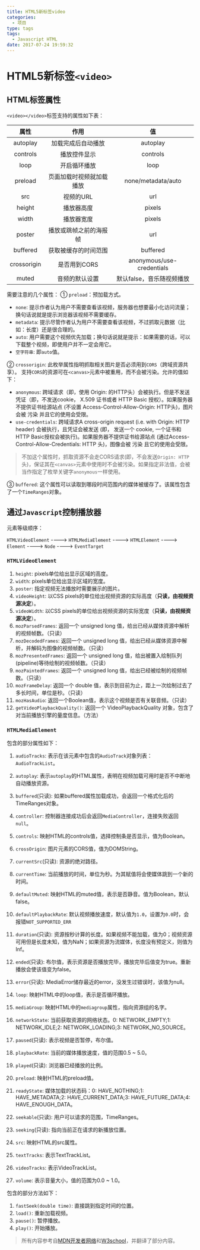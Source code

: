 ```yaml
---
title: HTML5新标签video
categories:
  - 项目
type: tags
tags:
  - Javascript HTML
date: 2017-07-24 19:59:32
---
```


# HTML5新标签`<video>`

## HTML标签属性
`<video></video>`标签支持的属性如下表：

| 属性 | 作用 | 值 |
|:---:|:----:|:-----:|
|autoplay|加载完成后自动播放|autoplay|
|controls |播放控件显示 |controls |
|loop |开启循环播放 |loop |
|preload |页面加载时视频就加载播放 |none/metadata/auto |
|src |视频的URL |url |
|height |播放器高度 |pixels |
|width |播放器宽度 |pixels |
|poster |播放或跳帧之前的海报帧 |url |
|buffered |获取被缓存的时间范围 |buffered |
|crossorigin |是否用到CORS |anonymous/use-credentials |
|muted |音频的默认设置 |默认false，音乐随视频播放 |

需要注意的几个属性：
① `preload`：预加载方式。
* `none`: 提示作者认为用户不需要查看该视频，服务器也想要最小化访问流量；换句话说就是提示浏览器该视频不需要缓存。
* `metadata`: 提示尽管作者认为用户不需要查看该视频，不过抓取元数据（比如：长度）还是很合理的。
* `auto`: 用户需要这个视频优先加载；换句话说就是提示：如果需要的话，可以下载整个视频，即使用户并不一定会用它。
* `空字符串`: 即`auto`值。

② `crossorigin`: 此枚举属性指明抓取相关图片是否必须用到`CORS`（跨域资源共享）。 支持`CORS`的资源可在`<canvas>`元素中被重用，而不会被污染。允许的值如下：

* `anonymous`: 跨域请求（即，使用 Origin: 的HTTP头）会被执行。但是不发送凭证（即，不发送cookie， X.509 证书或者 HTTP Basic 授权）。如果服务器不提供证书给源站点 (不设置 Access-Control-Allow-Origin: HTTP头)，图片会被 污染 并且它的使用会受限。
* `use-credentials`: 跨域请求A cross-origin request (i.e. with Origin: HTTP header) 会被执行，且凭证会被发送 (即， 发送一个 cookie, 一个证书和HTTP Basic授权会被执行)。如果服务器不提供证书给源站点 (通过Access-Control-Allow-Credentials: HTTP 头)，图像会被 污染 且它的使用会受限。

> 不加这个属性时，抓取资源不会走CORS请求(即，不会发送`Origin: HTTP`头)，保证其在`<canvas>`元素中使用时不会被污染。如果指定非法值，会被当作指定了枚举关键字`anonymous`一样使用。

③ `buffered`: 这个属性可以读取到哪段时间范围内的媒体被缓存了。该属性包含了一个`TimeRanges`对象。

## 通过`Javascript`控制播放器

元素等级顺序：

`HTMLVideoElement` ----> `HTMLMediaElement` ----> `HTMLElement` ----> `Element` ----> `Node` ----> `EventTarget`

### `HTMLVideoElement`
1. `height`: pixels单位给出显示区域的高度。
2. `width`: pixels单位给出显示区域的宽度。
3. `poster`: 指定视频无法播放时需要展示的图片。
4. `videoHeight`: 以CSS pixels的单位给出视频资源的实际高度（**只读，由视频资源决定**）。
5. `videoWidth`: 以CSS pixels的单位给出视频资源的实际宽度（**只读，由视频资源决定**）。
6. `mozParsedFrames`: 返回一个 unsigned long 值，给出已经从媒体资源中解析的视频帧数。（只读）
7. `mozDecodedFrames`: 返回一个 unsigned long 值，给出已经从媒体资源中解析，并解码为图像的视频帧数。（只读）
8. `mozPresentedFrames`: 返回一个 unsigned long 值，给出被置入绘制队列(pipeline)等待绘制的视频帧数。（只读）
9. `mozPaintedFrames`: 返回一个 unsigned long 值，给出已经被绘制的视频帧数。（只读）
10. `mozFrameDelay`: 返回一个 double 值，表示到目前为止，距上一次绘制过去了多长时间，单位是秒。（只读）
11. `mozHasAudio`: 返回一个Boolean值，表示这个视频是否有关联音频。（只读）
12. `getVideoPlaybackQuality()`: 返回一个 VideoPlaybackQuality 对象，包含了对当前播放引擎的量度信息。（方法）


### `HTMLMediaElement`

包含的部分属性如下：

1. `audioTracks`: 表示在该元素中包含的`AudioTrack`对象列表：`AudioTrackList`。
2. `autoplay`: 表示`autoplay`的HTML属性，表明在视频加载可用时是否不中断地自动播放资源。
3. `buffered`(只读): 如果buffered属性加载成功，会返回一个格式化后的TimeRanges对象。
4. `controller`: 控制器连接成功后会返回`MediaController`，连接失败返回`null`。
5. `controls`: 映射HTML的controls值，选择控制条是否显示，值为Boolean。
6. `crossOrigin`: 图片元素的CORS值，值为DOMString。
7. `currentSrc`(只读): 资源的绝对路径。
8. `currentTime`: 当前播放的时间，单位为秒。为其赋值将会使媒体跳到一个新的时间。
9. `defaultMuted`: 映射HTML的muted值，表示是否静音。值为Boolean，默认false。
10. `defaultPlaybackRate`: 默认视频播放速度，默认值为`1.0`，设置为`0.0`时，会报错`NOT_SUPPORTED_ERR`
11. `duration`(只读): 资源按秒计算的长度。如果视频不能加载，值为0；视频资源可用但是长度未知，值为NaN；如果资源为流媒体，长度没有预定义，则值为Inf。
12. `ended`(只读): 布尔值，表示资源是否播放完毕，播放完毕后值变为true。重新播放会使该值变为false。
13. `error`(只读): MediaError储存最近的error，没发生过错误时，该值为null。
14. `loop`: 映射HTML中的loop值，表示是否循环播放。
15. `mediaGroup`: 映射HTML中的`mediagroup`属性，指向资源组的名字。
16. `networkState`: 当前获取资源的网络状态。0: NETWORK_EMPTY;1: NETWORK_IDLE;2: NETWORK_LOADING;3: NETWORK_NO_SOURCE。

17. `paused`(只读): 表示视频是否暂停，布尔值。
18. `playbackRate`: 当前的媒体播放速度，值的范围0.5 ~ 5.0。
19. `played`(只读): 浏览器已经播放的比例。
20. `preload`: 映射HTML的preload值。
21. `readyState`: 媒体加载的状态码：0: HAVE_NOTHING;1: HAVE_METADATA;2: HAVE_CURRENT_DATA;3: HAVE_FUTURE_DATA;4: HAVE_ENOUGH_DATA。
22. `seekable`(只读): 用户可以请求的范围，TimeRanges。
23. `seeking`(只读): 指向当前正在请求的新播放位置。
24. `src`: 映射HTML的src属性。
25.  `textTracks`: 表示TextTrackList。
26. `videoTracks`: 表示VideoTrackList。
27. `volume`: 表示音量大小，值的范围为0.0 ~ 1.0。

包含的部分方法如下：
1. `fastSeek(double time)`: 直接跳到指定时间的位置。
2. `load()`: 重新加载视频。
3. `pause()`: 暂停播放。
4. `play()`: 开始播放。


> 所有内容参考自[MDN开发者网络](https://developer.mozilla.org/zh-CN/)和[W3school](http://www.w3school.com.cn/)，并翻译了部分内容。

